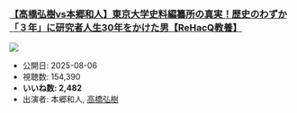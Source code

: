 ### [【高橋弘樹vs本郷和人】東京大学史料編纂所の真実！歴史のわずか「３年」に研究者人生30年をかけた男【ReHacQ教養】](https://www.youtube.com/watch?v=uAIFFxmhEYg)
[![](https://img.youtube.com/vi/uAIFFxmhEYg/sddefault.jpg)](https://www.youtube.com/watch?v=uAIFFxmhEYg)
-   公開日: 2025-08-06
-   視聴数: 154,390
-   **いいね数: 2,482**
-   出演者: 本郷和人, [高橋弘樹](/rehacq_fan/people/高橋弘樹 "wikilink")

